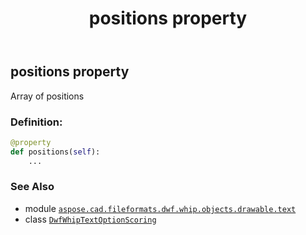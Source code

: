﻿---
title: positions property
second_title: Aspose.CAD for Python via .NET API References
description: 
type: docs
weight: 40
url: /python-net/aspose.cad.fileformats.dwf.whip.objects.drawable.text/dwfwhiptextoptionscoring/positions/
is_root: false
---

## positions property


Array of positions
### Definition:
```python
@property
def positions(self):
    ...
```

### See Also
* module [`aspose.cad.fileformats.dwf.whip.objects.drawable.text`](../../)
* class [`DwfWhipTextOptionScoring`](/cad/python-net/aspose.cad.fileformats.dwf.whip.objects.drawable.text/dwfwhiptextoptionscoring)
